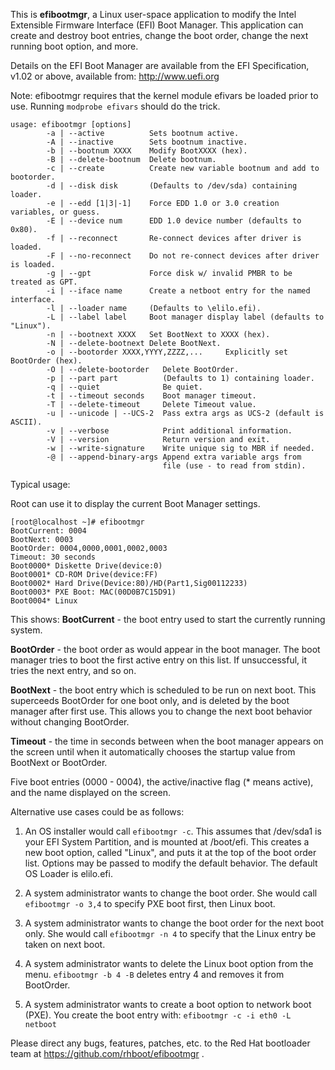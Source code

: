 This is **efibootmgr**, a Linux user-space application to modify the Intel
Extensible Firmware Interface (EFI) Boot Manager.  This application
can create and destroy boot entries, change the boot order, change
the next running boot option, and more.

Details on the EFI Boot Manager are available from the EFI
Specification, v1.02 or above, available from: http://www.uefi.org

Note: efibootmgr requires that the kernel module efivars be loaded
prior to use. Running `modprobe efivars` should do the trick.

```
usage: efibootmgr [options]
        -a | --active          Sets bootnum active.
        -A | --inactive        Sets bootnum inactive.
        -b | --bootnum XXXX    Modify BootXXXX (hex).
        -B | --delete-bootnum  Delete bootnum.
        -c | --create          Create new variable bootnum and add to bootorder.
        -d | --disk disk       (Defaults to /dev/sda) containing loader.
        -e | --edd [1|3|-1]    Force EDD 1.0 or 3.0 creation variables, or guess.
        -E | --device num      EDD 1.0 device number (defaults to 0x80).
        -f | --reconnect       Re-connect devices after driver is loaded.
        -F | --no-reconnect    Do not re-connect devices after driver is loaded.
        -g | --gpt             Force disk w/ invalid PMBR to be treated as GPT.
        -i | --iface name      Create a netboot entry for the named interface.
        -l | --loader name     (Defaults to \elilo.efi).
        -L | --label label     Boot manager display label (defaults to "Linux").
        -n | --bootnext XXXX   Set BootNext to XXXX (hex).
        -N | --delete-bootnext Delete BootNext.
        -o | --bootorder XXXX,YYYY,ZZZZ,...     Explicitly set BootOrder (hex).
        -O | --delete-bootorder   Delete BootOrder.
        -p | --part part          (Defaults to 1) containing loader.
        -q | --quiet              Be quiet.
        -t | --timeout seconds    Boot manager timeout.
        -T | --delete-timeout     Delete Timeout value.
        -u | --unicode | --UCS-2  Pass extra args as UCS-2 (default is ASCII).
        -v | --verbose            Print additional information.
        -V | --version            Return version and exit.
        -w | --write-signature    Write unique sig to MBR if needed.
        -@ | --append-binary-args Append extra variable args from
                                  file (use - to read from stdin).
```

Typical usage:

Root can use it to display the current Boot Manager settings.
```
[root@localhost ~]# efibootmgr
BootCurrent: 0004
BootNext: 0003
BootOrder: 0004,0000,0001,0002,0003
Timeout: 30 seconds
Boot0000* Diskette Drive(device:0)
Boot0001* CD-ROM Drive(device:FF)
Boot0002* Hard Drive(Device:80)/HD(Part1,Sig00112233)
Boot0003* PXE Boot: MAC(00D0B7C15D91)
Boot0004* Linux
```
This shows:
**BootCurrent** - the boot entry used to start the currently running
system.

**BootOrder** - the boot order as would appear in the boot manager. The
boot manager tries to boot the first active entry on this list. If
unsuccessful, it tries the next entry, and so on.

**BootNext** - the boot entry which is scheduled to be run on next boot.
This superceeds BootOrder for one boot only, and is deleted by the
boot manager after first use. This allows you to change the next boot
behavior without changing BootOrder.

**Timeout** - the time in seconds between when the boot manager appears
on the screen until when it automatically chooses the startup value
from BootNext or BootOrder.

Five boot entries (0000 - 0004), the active/inactive flag (* means
active), and the name displayed on the screen.

Alternative use cases could be as follows:

1) An OS installer would call `efibootmgr -c`.  This assumes that
   /dev/sda1 is your EFI System Partition, and is mounted at /boot/efi.
   This creates a new boot option, called "Linux", and puts it at the top
   of the boot order list.  Options may be passed to modify the
   default behavior. The default OS Loader is elilo.efi.

2) A system administrator wants to change the boot order. She would
   call `efibootmgr -o 3,4` to specify PXE boot first, then Linux
   boot.

3) A system administrator wants to change the boot order for the next
   boot only. She would call `efibootmgr -n 4` to specify that the
   Linux entry be taken on next boot.

4) A system administrator wants to delete the Linux boot option from
   the menu. `efibootmgr -b 4 -B` deletes entry 4 and removes it
   from BootOrder.

5) A system administrator wants to create a boot option to network
   boot (PXE).  You create the boot entry with:
   `efibootmgr -c -i eth0 -L netboot`

Please direct any bugs, features, patches, etc. to the Red Hat bootloader team at https://github.com/rhboot/efibootmgr .
